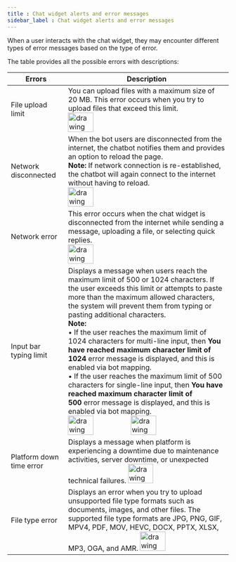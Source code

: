 ```yaml
---
title : Chat widget alerts and error messages
sidebar_label : Chat widget alerts and error messages
---
```


When a user interacts with the chat widget, they may encounter different types of error messages based on the type of error.

The table provides all the possible errors with descriptions:

Errors | Description
-------|------------
File upload limit | You can upload files with a maximum size of 20 MB. This error occurs when you try to upload files that exceed this limit.<br/> <img src="https://i.imgur.com/C4AEI7c.png" alt="drawing" width="40%"/> 
Network disconnected | When the bot users are disconnected from the internet, the chatbot notifies them and provides an option to reload the page.<br/>**Note:** If network connection is re-established, the chatbot will again connect to the internet without having to reload.<br/> <img src="https://i.imgur.com/ARNfqU8.png" alt="drawing" width="40%"/>
Network error | This error occurs when the chat widget is disconnected from the internet while sending a message, uploading a file, or selecting quick replies.<br/> <img src="https://i.imgur.com/zS1AXia.png" alt="drawing" width="40%"/> 
Input bar typing limit | Displays a message when users reach the maximum limit of 500 or 1024 characters. If the user exceeds this limit or attempts to paste more than the maximum allowed characters, the system will prevent them from typing or pasting additional characters.<br/> **Note:**<br/>• If the user reaches the maximum limit of 1024 characters for multi-line input, then **You have reached maximum character limit of 1024** error message is displayed, and this is enabled via bot mapping.<br/>• If the user reaches the maximum limit of 500 characters for single-line input, then **You have reached maximum character limit of 500** error message is displayed, and this is enabled via bot mapping. <br/><img src="https://i.imgur.com/A4Bf0aY.png" alt="drawing" width="40%"/><img src="https://i.imgur.com/SFNBSQv.png" alt="drawing" width="40%"/>
Platform down time error | Displays a message when platform is experiencing a downtime due to maintenance activities, server downtime, or unexpected technical failures. <img src="https://i.imgur.com/XIBmCnj.png" alt="drawing" width="40%"/> 
File type error | Displays an error when you try to upload unsupported file type formats such as documents, images, and other files. The supported file type formats are JPG, PNG, GIF, MPV4, PDF, MOV, HEVC, DOCX, PPTX, XLSX, MP3, OGA, and AMR. <img src="https://i.imgur.com/jZjzj0e.png" alt="drawing" width="40%"/> 

